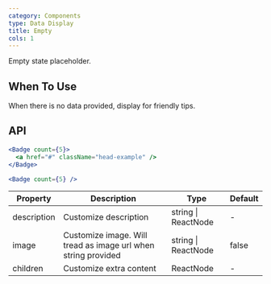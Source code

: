 ```yaml
---
category: Components
type: Data Display
title: Empty
cols: 1
---
```


Empty state placeholder.

## When To Use

When there is no data provided, display for friendly tips.

## API

```jsx
<Badge count={5}>
  <a href="#" className="head-example" />
</Badge>
```

```jsx
<Badge count={5} />
```

| Property | Description | Type | Default |
| -------- | ----------- | ---- | ------- |
| description | Customize description | string \| ReactNode | - |
| image | Customize image. Will tread as image url when string provided | string \| ReactNode | false |
| children | Customize extra content | ReactNode | - |
